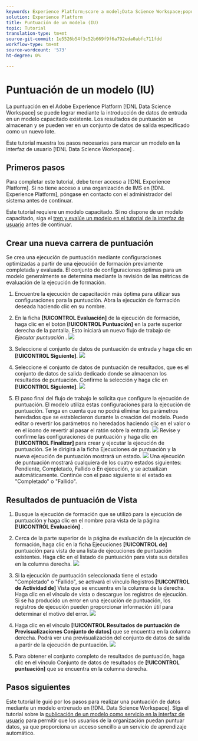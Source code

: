 ```yaml
---
keywords: Experience Platform;score a model;Data Science Workspace;popular topics
solution: Experience Platform
title: Puntuación de un modelo (IU)
topic: Tutorial
translation-type: tm+mt
source-git-commit: 1e5526b54f3c52b669f9f6a792eda0abfc711fdd
workflow-type: tm+mt
source-wordcount: '573'
ht-degree: 0%

---
```



# Puntuación de un modelo (IU)

La puntuación en el Adobe Experience Platform [!DNL Data Science Workspace] se puede lograr mediante la introducción de datos de entrada en un modelo capacitado existente. Los resultados de puntuación se almacenan y se pueden ver en un conjunto de datos de salida especificado como un nuevo lote.

Este tutorial muestra los pasos necesarios para marcar un modelo en la interfaz de usuario [!DNL Data Science Workspace] .

## Primeros pasos

Para completar este tutorial, debe tener acceso a [!DNL Experience Platform]. Si no tiene acceso a una organización de IMS en [!DNL Experience Platform], póngase en contacto con el administrador del sistema antes de continuar.

Este tutorial requiere un modelo capacitado. Si no dispone de un modelo capacitado, siga el [tren y evalúe un modelo en el tutorial de la interfaz de usuario](./train-evaluate-model-ui.md) antes de continuar.

## Crear una nueva carrera de puntuación

Se crea una ejecución de puntuación mediante configuraciones optimizadas a partir de una ejecución de formación previamente completada y evaluada. El conjunto de configuraciones óptimas para un modelo generalmente se determina mediante la revisión de las métricas de evaluación de la ejecución de formación.

1. Encuentre la ejecución de capacitación más óptima para utilizar sus configuraciones para la puntuación. Abra la ejecución de formación deseada haciendo clic en su nombre.

2. En la ficha **[!UICONTROL Evaluación]** de la ejecución de formación, haga clic en el botón **[!UICONTROL Puntuación]** en la parte superior derecha de la pantalla. Esto iniciará un nuevo flujo de trabajo de *Ejecutar puntuación* .
   ![](../images/models-recipes/score/training_run_overview.png)

3. Seleccione el conjunto de datos de puntuación de entrada y haga clic en **[!UICONTROL Siguiente]**.
   ![](../images/models-recipes/score/scoring_input.png)

4. Seleccione el conjunto de datos de puntuación de resultados, que es el conjunto de datos de salida dedicado donde se almacenan los resultados de puntuación. Confirme la selección y haga clic en **[!UICONTROL Siguiente]**.
   ![](../images/models-recipes/score/scoring_results.png)

5. El paso final del flujo de trabajo le solicita que configure la ejecución de puntuación. El modelo utiliza estas configuraciones para la ejecución de puntuación.
Tenga en cuenta que no podrá eliminar los parámetros heredados que se establecieron durante la creación del modelo. Puede editar o revertir los parámetros no heredados haciendo clic en el valor o en el icono de revertir al pasar el ratón sobre la entrada.
   ![](../images/models-recipes/score/configuration.png)
Revise y confirme las configuraciones de puntuación y haga clic en **[!UICONTROL Finalizar]** para crear y ejecutar la ejecución de puntuación. Se le dirigirá a la ficha Ejecuciones *de* puntuación y la nueva ejecución de puntuación mostrará un estado.
   ![](../images/models-recipes/score/scoring_runs_tab.png)
Una ejecución de puntuación mostrará cualquiera de los cuatro estados siguientes: Pendiente, Completado, Fallido o En ejecución, y se actualizan automáticamente. Continúe con el paso siguiente si el estado es &quot;Completado&quot; o &quot;Fallido&quot;.

## Resultados de puntuación de Vista

1. Busque la ejecución de formación que se utilizó para la ejecución de puntuación y haga clic en el nombre para vista de la página **[!UICONTROL Evaluación]** .

2. Cerca de la parte superior de la página de evaluación de la ejecución de formación, haga clic en la ficha Ejecuciones **[!UICONTROL de]** puntuación para vista de una lista de ejecuciones de puntuación existentes. Haga clic en el listado de puntuación para vista sus detalles en la columna derecha.
   ![](../images/models-recipes/score/view_details.png)

3. Si la ejecución de puntuación seleccionada tiene el estado &quot;Completado&quot; o &quot;Fallido&quot;, se activará el vínculo Registros **[!UICONTROL de Actividad de]** Vista que se encuentra en la columna de la derecha. Haga clic en el vínculo de vista o descargue los registros de ejecución. Si se ha producido un error en una ejecución de puntuación, los registros de ejecución pueden proporcionar información útil para determinar el motivo del error.
   ![](../images/models-recipes/score/activity_logs.png)

4. Haga clic en el vínculo **[!UICONTROL Resultados de puntuación de Previsualizaciones Conjunto de datos]** que se encuentra en la columna derecha. Podrá ver una previsualización del conjunto de datos de salida a partir de la ejecución de puntuación.
   ![](../images/models-recipes/score/preview_results.png)

5. Para obtener el conjunto completo de resultados de puntuación, haga clic en el vínculo Conjunto de datos de resultados de **[!UICONTROL puntuación]** que se encuentra en la columna derecha.

## Pasos siguientes

Este tutorial le guió por los pasos para realizar una puntuación de datos mediante un modelo entrenado en [!DNL Data Science Workspace]. Siga el tutorial sobre la [publicación de un modelo como servicio en la interfaz de usuario](./publish-model-service-ui.md) para permitir que los usuarios de la organización puedan puntuar datos, ya que proporciona un acceso sencillo a un servicio de aprendizaje automático.
